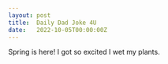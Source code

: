```yaml
---
layout: post
title:  Daily Dad Joke 4U
date:   2022-10-05T00:00:00Z
---
```

Spring is here! I got so excited I wet my plants.
